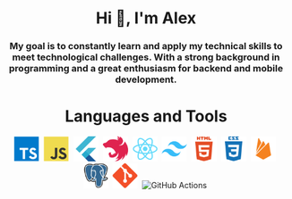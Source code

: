 <div align="center">
    <h1 align="center"> Hi 👋, I'm Alex </h1>
    <h3 align="center"> My goal is to constantly learn and apply my technical skills to meet technological challenges. With a strong background in programming and a great enthusiasm for backend and mobile development. </h3>
</div>

<div align="center">
    <h1 align="center"> Languages and Tools </h1>
    <div align="center"> 
      <img src="https://github.com/devicons/devicon/blob/master/icons/typescript/typescript-original.svg" width="45" height="45" title="TypeScript" alt="TypeScript"/>&nbsp
      <img src="https://github.com/devicons/devicon/blob/master/icons/javascript/javascript-original.svg" width="45" height="45" title="JavaScript" alt="JavaScript"/>&nbsp
      <img src="https://github.com/devicons/devicon/blob/master/icons/flutter/flutter-original.svg" width="45" height="45" title="Flutter" alt="Flutter"/>&nbsp
      <img src="https://github.com/devicons/devicon/blob/master/icons/nestjs/nestjs-plain.svg" width="45" height="45" title="NestJS" alt="NestJS"/>&nbsp
      <img src="https://github.com/devicons/devicon/blob/master/icons/react/react-original.svg" width="45" height="45" title="React" alt="React"/>&nbsp
      <img src="https://github.com/devicons/devicon/blob/master/icons/tailwindcss/tailwindcss-plain.svg" width="45" height="45" title="TailwindCSS" alt="TailwindCSS"/>&nbsp
      <img src="https://github.com/devicons/devicon/blob/master/icons/html5/html5-plain-wordmark.svg" width="45" height="45" title="HTML5" alt="HTML5"/>&nbsp
      <img src="https://github.com/devicons/devicon/blob/master/icons/css3/css3-plain-wordmark.svg" width="45" height="45" title="CSS3" alt="CSS3"/>&nbsp
      <img src="https://github.com/devicons/devicon/blob/master/icons/firebase/firebase-plain.svg" width="45" height="45" title="Firebase" alt="Firebase"/>&nbsp
      <img src="https://github.com/devicons/devicon/blob/master/icons/postgresql/postgresql-original.svg" width="45" height="45" title="Postgre" alt="Postgre"/>&nbsp 
      <img src="https://github.com/devicons/devicon/blob/master/icons/git/git-original.svg" width="45" height="45" title="Git" alt="Git"/>&nbsp
      <img src="https://res.cloudinary.com/img-cloud-alex/image/upload/v1693415304/skills/y4hm3jv36lubsdcnwjho.png" width="45" height="45" title="GitHub Actions" alt="GitHub Actions"/>&nbsp
    </div>
</div>


<!--
**Alex27LF/Alex27LF** is a ✨ _special_ ✨ repository because its `README.md` (this file) appears on your GitHub profile.

Here are some ideas to get you started:

- 🔭 I’m currently working on ...
- 🌱 I’m currently learning ...
- 👯 I’m looking to collaborate on ...
- 🤔 I’m looking for help with ...
- 💬 Ask me about ...
- 📫 How to reach me: ...
- 😄 Pronouns: ...
- ⚡ Fun fact: ...
-->
